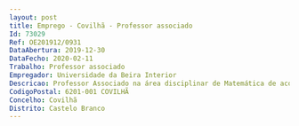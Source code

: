 ```yaml
--- 
layout: post
title: Emprego - Covilhã - Professor associado
Id: 73029
Ref: OE201912/0931
DataAbertura: 2019-12-30
DataFecho: 2020-02-11
Trabalho: Professor associado
Empregador: Universidade da Beira Interior
Descricao: Professor Associado na área disciplinar de Matemática de acordo com o conteúdo funcional previsto para a categoria no ECDU no Regulamento de Concursos e Contratação da Carreira Académica
CodigoPostal: 6201-001 COVILHÃ
Concelho: Covilhã
Distrito: Castelo Branco
--- 
```

